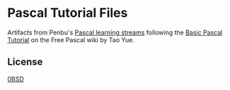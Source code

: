 # Pascal Tutorial Files

Artifacts from Penbu's [Pascal learning streams][] following the [Basic Pascal Tutorial][] on the Free Pascal wiki by Tao Yue.

[Pascal learning streams]: https://www.youtube.com/playlist?list=PLNMaWutZ8vfPcLW0us0KlRTZqtSihZoxZ
[Basic Pascal Tutorial]: https://wiki.freepascal.org/Basic_Pascal_Tutorial

## License

[0BSD](./LICENSE.txt)

